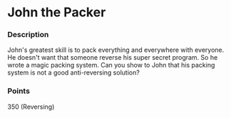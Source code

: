John the Packer
===============

### Description
John's greatest skill is to pack everything and everywhere with everyone.
He doesn't want that someone reverse his super secret program. So he wrote a magic packing system.
Can you show to John that his packing system is not a good anti-reversing solution?

### Points
350 (Reversing)
